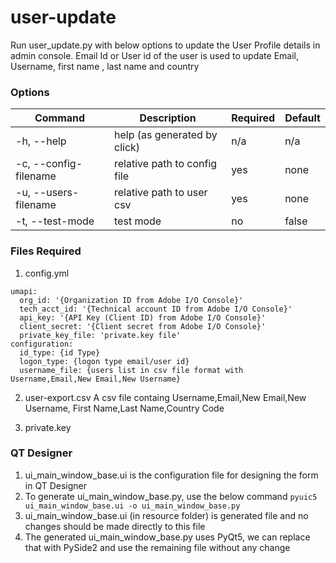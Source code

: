 # user-update
Run user_update.py with below options to update the User Profile details in admin console. Email Id or User id of the user is used to update Email, Username, first name , last name and country

### Options

| Command  | Description  | Required | Default |
| ------------- | ------------- | ------------- | ------------- |
| -h, --help  | help (as generated by click)  |  n/a  |  n/a  |
| -c, --config-filename  | relative path to config file  | yes |  none  |
| -u, --users-filename   | relative path to user csv  | yes |  none  |
| -t, --test-mode    | test mode  | no |  false  |

### Files Required

1) config.yml

```properties
umapi:
  org_id: '{Organization ID from Adobe I/O Console}'
  tech_acct_id: '{Technical account ID from Adobe I/O Console}'
  api_key: '{API Key (Client ID) from Adobe I/O Console}'
  client_secret: '{Client secret from Adobe I/O Console}'
  private_key_file: 'private.key file'
configuration:
  id_type: {id Type}
  logon_type: {logon type email/user id}
  username_file: {users list in csv file format with Username,Email,New Email,New Username}
```

2) user-export.csv
A csv file containg Username,Email,New Email,New Username, First Name,Last Name,Country Code

3) private.key

### QT Designer

1) ui_main_window_base.ui is the configuration file for designing the form in QT Designer
2) To generate ui_main_window_base.py, use the below command
```pyuic5 ui_main_window_base.ui -o ui_main_window_base.py```
3) ui_main_window_base.ui (in resource folder) is generated file and no changes should be made directly to this file
4) The generated  ui_main_window_base.py uses PyQt5, we can replace that with PySide2 and use the remaining file without any change